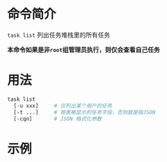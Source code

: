 # 命令简介 

`task list` 列出任务堆栈里的所有任务

**本命令如果是非`root`组管理员执行，则仅会查看自己任务**

# 用法

```bash
task list
  [-u xxx]     # 仅列出某个用户的任务
  [-t ...]     # 按表格显示的任务字段，否则就是按JSON
  [-cqn]       # JSON 格式化参数
```

# 示例

```bash
```